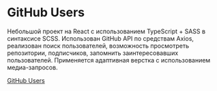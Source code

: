 # GitHub Users

Небольшой проект на React с использованием TypeScript + SASS в синтаксисе SCSS. Использован GitHub API по средствам Axios, реализован поиск пользователей, возможность просмотреть репозитории, подписчиков, запомнить заинтересовавших пользователей. Применяется адаптивная верстка с использованием медиа-запросов.

[GitHub Users](https://supreme331.github.io/GitHub-Users/)

